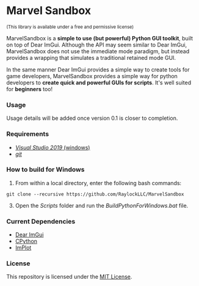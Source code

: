 # Marvel Sandbox
<sub>(This library is available under a free and permissive license)</sub>

MarvelSandbox is a **simple to use (but powerful) Python GUI toolkit**, built on top of Dear ImGui. Although the API may seem similar to Dear ImGui, MarvelSandbox does not use the immediate mode paradigm, but instead provides a wrapping that simulates a traditional retained mode GUI.

In the same manner Dear ImGui provides a simple way to create tools for game developers, MarvelSandbox provides a simple way for python developers to **create quick and powerful GUIs for scripts**. It's well suited for **beginners** too!

### Usage
Usage details will be added once version 0.1 is closer to completion.

### Requirements

- [_Visual Studio 2019_ (windows)](https://visualstudio.microsoft.com/vs/)
- [_git_](https://git-scm.com/)

### How to build for Windows

1. From within a local directory, enter the following bash commands:
```
git clone --recursive https://github.com/RaylockLLC/MarvelSandbox
```
3. Open the _Scripts_ folder and run the _BuildPythonForWindows.bat_ file.


### Current Dependencies

- [Dear ImGui](https://github.com/ocornut/imgui)
- [CPython](https://github.com/python/cpython)
- [ImPlot](https://github.com/epezent/implot)

### License

This repository is licensed under the [MIT License](https://mit-license.org/).
